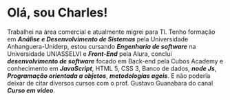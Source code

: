 # Olá, sou Charles!
Trabalhei na área comercial e atualmente migrei para TI. Tenho formação em ***Análise e Desenvolvimento de Sistemas*** pela Universidade Anhanguera-Uniderp, estou cursando ***Engenharia de software*** na Universidade UNIASSELVI e  ***Front-End*** pela Alura, concluí ***desenvolvimento de software*** focado em Back-end pela Cubos Academy e conhecimento em ***JavaScript***, HTML 5, CSS 3, Banco de dados, ***node Js***, ***Programação orientada a objetos***, ***metodologias ageis***. E não poderia deixar de citar diversos cursos com o prof. Gustavo Guanabara do canal ***Curso em video***.

